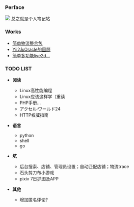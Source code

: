 ### Perface
![](/img/sosgII19.png) 总之就是个人笔记站

### Works

* [简单物流整合包](https://github.com/sockball/logistics)
* [Yii2与Oracle的回顾](https://www.jianshu.com/p/4dcf4b1c527e)
* [简单多功能live2d...](https://github.com/sockball/live2d-widget.js)

### TODO LIST

* **阅读**
    * Linux高性能编程
    * Linux应该这样学（重读
    * PHP手册...
    * アクセル·ワールド24
    * HTTP权威指南

* **语言**
    * python
    * shell
    * go

* **坑**
    * 后台搜索、店铺、管理员设置；自动匹配店铺；物流trace
    * 石头剪刀布小游戏
    * pixiv 7日抓图及APP

* **其他**
    * 增加匿名评论?
